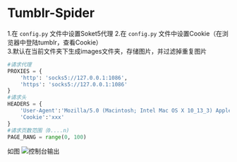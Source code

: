 # Tumblr-Spider

1.在 `config.py` 文件中设置Soket5代理
2.在 `config.py` 文件中设置Cookie（在浏览器中登陆tumblr，查看Cookie）   
3.默认在当前文件夹下生成images文件夹，存储图片，并过滤掉重复图片

```Python
#请求代理
PROXIES = {
    'http': 'socks5://127.0.0.1:1086',
    'https': 'socks5://127.0.0.1:1086'
}
#请求头
HEADERS = {
    'User-Agent':'Mozilla/5.0 (Macintosh; Intel Mac OS X 10_13_3) AppleWebKit/537.36 (KHTML, like Gecko) Chrome/65.0.3325.162 Safari/537.36',
    'Cookie':'xxx'
}
#请求页数范围（0....n)
PAGE_RANG = range(0, 100)
```

如图
![控制台输出](https://github.com/yichahucha/tumblr_spider/blob/master/83F7D630-5733-4EA8-8C75-5B7BE3643D75.png?raw=true)

